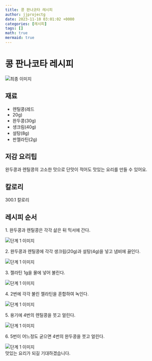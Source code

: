 ```yaml
---
title: 콩 판나코타 레시피
author: jjprojectg
date: 2023-11-10 03:01:02 +0000
categories: [레시피]
tags: []
math: true
mermaid: true
---
```

<meta name="og:type" content="website" />
<meta charset="UTF-8">
<div class="header">
<h1>콩 판나코타 레시피</h1>
</div>

<div class="container my-4">
<div class="row">
<div class="col-12 col-md-6">
<div class="recipe-image">
<img src="http://www.foodsafetykorea.go.kr/uploadimg/cook/10_01118_2.png" class="step-image" alt="최종 이미지">
</div>
</div>
<div class="col-12 col-md-6">
<div class="ingredients">
<h2>재료</h2>
<ul class='card'>
<li> 렌틸콩(레드 </li>
<li>  20g) </li>
<li>  완두콩(30g) </li>
<li> 생크림(40g) </li>
<li>  설탕(8g) </li>
<li>  판젤라틴(2g) </li>

</ul>
</div>
</div>
<div class="col-12 col-md-6">
<div class="ingredients">
<h2>저감 요리팁</h2>
<div class='card'> 
<p >
완두콩과 렌틸콩의 고소한 맛으로 단맛이 적어도 맛있는 요리를 만들 수 있어요.
</p>
</div>
</div>
<div class="ingredients">
<h2>칼로리</h2>
<div class='card'> 
<p>
300.1 칼로리
</p>
</div>
</div>
</div>
</div>

<h2 class="my-4">레시피 순서</h2>
<div class="card recipe-card">
<div class="card-body recipe-stesp">
<p class="card-text step-description">1. 완두콩과 렌틸콩은 각각 삶은 뒤 믹서에 간다.</p>
<img src="http://www.foodsafetykorea.go.kr/uploadimg/cook/20_01118_1.JPG" alt="단계 1 이미지" class="step-image">
</div>
</div>

<div class="card recipe-card">
<div class="card-body recipe-stesp">
<p class="card-text step-description">2. 완두콩과 렌틸콩에 각각 생크림(20g)과 설탕(4g)을 넣고 냄비에 끓인다.</p>
<img src="http://www.foodsafetykorea.go.kr/uploadimg/cook/20_01118_2.JPG" alt="단계 1 이미지" class="step-image">
</div>
</div>

<div class="card recipe-card">
<div class="card-body recipe-stesp">
<p class="card-text step-description">3. 젤라틴 1g을 물에 넣어 불린다.</p>
<img src="http://www.foodsafetykorea.go.kr/uploadimg/cook/20_01118_3.JPG" alt="단계 1 이미지" class="step-image">
</div>
</div>

<div class="card recipe-card">
<div class="card-body recipe-stesp">
<p class="card-text step-description">4. 2번에 각각 불린 젤라틴을
혼합하여 녹인다.</p>
<img src="http://www.foodsafetykorea.go.kr/uploadimg/cook/20_01118_4.JPG" alt="단계 1 이미지" class="step-image">
</div>
</div>

<div class="card recipe-card">
<div class="card-body recipe-stesp">
<p class="card-text step-description">5. 용기에 4번의 렌틸콩을 붓고
얼린다.</p>
<img src="http://www.foodsafetykorea.go.kr/uploadimg/cook/20_01118_5.JPG" alt="단계 1 이미지" class="step-image">
</div>
</div>

<div class="card recipe-card">
<div class="card-body recipe-stesp">
<p class="card-text step-description">6. 5번이 어느정도 굳으면 4번의
완두콩을 붓고 얼린다.</p>
<img src="http://www.foodsafetykorea.go.kr/uploadimg/cook/20_01118_6.JPG" alt="단계 1 이미지" class="step-image">
</div>
</div>


</div>
맛있는 요리가 되길 기대하겠습니다.
